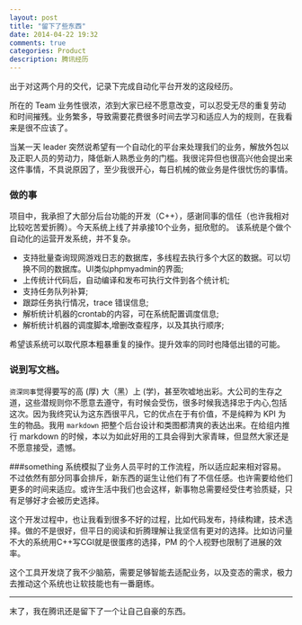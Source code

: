 ```yaml
---
layout: post
title: "留下了些东西"
date: 2014-04-22 19:32
comments: true
categories: Product 
description: 腾讯经历  
---
```

  出于对这两个月的交代，记录下完成自动化平台开发的这段经历。

  所在的 Team 业务性很浓，浓到大家已经不愿意改变，可以忍受无尽的重复劳动和时间摧残。业务繁多，导致需要花费很多时间去学习和适应人为的规则，在我看来是很不应该了。

  当某一天 leader 突然说希望有一个自动化的平台来处理我们的业务，解放外包以及正职人员的劳动力，降低新人熟悉业务的门槛。我很诧异但也很高兴他会提出来这件事情，不具说原因了，至少我很开心，每日机械的做业务是件很忧伤的事情。


### 做的事
   项目中，我承担了大部分后台功能的开发（C++），感谢同事的信任（也许我相对比较吃苦爱折腾）。今天系统上线了并承接10个业务，挺欣慰的。
   该系统是个做个自动化的运营开发系统，并不复杂。

   * 支持批量查询现网游戏日志的数据库，多线程去执行多个大区的数据。可以切换不同的数据库。UI类似phpmyadmin的界面;
   * 上传统计代码后，自动编译和发布可执行文件到各个统计机;
   * 支持任务队列补算;
   * 跟踪任务执行情况，trace 错误信息;
   * 解析统计机器的crontab的内容，可在系统配置调度信息;
   * 解析统计机器的调度脚本,增删改查程序，以及其执行顺序;

   希望该系统可以取代原本粗暴重复的操作。提升效率的同时也降低出错的可能。


### 说到写文档。

   `资深同事`觉得要写的高 (厚) 大（黑）上 (学)，甚至吹嘘地出彩。大公司的生存之道，这些潜规则你不愿意去遵守，有时候会受伤，很多时候我选择忠于内心,包括这次。因为我终究认为这东西很平凡，它的优点在于有价值，不是纯粹为 KPI 为生的物品。我用 `markdown` 把整个后台设计和类图都清爽的表达出来。在给组内推行 markdown 的时候，本以为如此好用的工具会得到大家青睐，但显然大家还是不愿意接受，遗憾。


###something
   系统模拟了业务人员平时的工作流程，所以适应起来相对容易。不过依然有部分同事会排斥，新东西的诞生让他们有了不信任感。也许需要给他们更多的时间来适应。或许生活中我们也会这样，新事物总需要经受住考验质疑，只有足够好才会被历史选择。

   这个开发过程中，也让我看到很多不好的过程，比如代码发布，持续构建，技术选择。做的不是很好，但平日的阅读和折腾理解让我坚信有更对的选择。比如访问量不大的系统用C++写CGI就是很蛋疼的选择，PM 的个人视野也限制了进展的效率。

   这个工具开发烧了我不少脑筋，需要足够智能去适配业务，以及变态的需求，极力去推动这个系统也让软技能也有一番磨练。

----

末了，我在腾讯还是留下了一个让自己自豪的东西。
